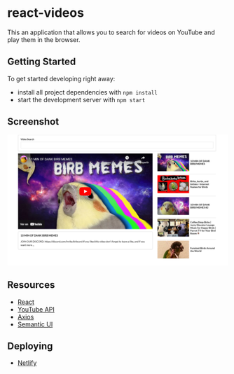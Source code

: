 # react-videos

This an application that allows you to search for videos on YouTube and play them in the browser.

## Getting Started

To get started developing right away:

* install all project dependencies with `npm install`
* start the development server with `npm start`

## Screenshot

![Screenshot](./src/Screenshot%202022-10-26%20at%2018-49-08%20My%20React%20App.png)

## Resources

* [React](https://reactjs.org/)
* [YouTube API](https://developers.google.com/youtube/v3)
* [Axios](http://www.axios-js.com/)
* [Semantic UI](https://semantic-ui.com/)


## Deploying

* [Netlify](https://635966adf30deb004eb4f8f3--marvelous-brigadeiros-fecda9.netlify.app/)
